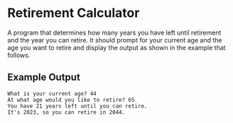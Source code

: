 # Retirement Calculator

A program that determines how many years you have left until retirement and the year you can retire. It should prompt for your current age and the age you want to retire and display the output as shown in the example that follows.

## Example Output

```plaintext
What is your current age? 44
At what age would you like to retire? 65
You have 21 years left until you can retire.
It's 2023, so you can retire in 2044.
```
